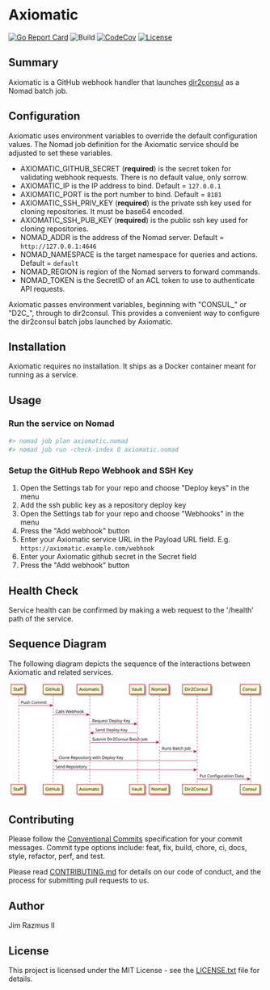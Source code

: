 # Axiomatic

[![Go Report Card](https://goreportcard.com/badge/github.com/crashplangroup/axiomatic)](https://goreportcard.com/report/github.com/crashplangroup/axiomatic)
![Build](https://github.com/crashplangroup/axiomatic/workflows/lint-golang/badge.svg?branch=master)
[![CodeCov](https://codecov.io/gh/crashplangroup/axiomatic/branch/master/graph/badge.svg)](https://codecov.io/gh/crashplangroup/axiomatic)
[![License](http://img.shields.io/:license-mit-blue.svg?style=flat-square)](http://badges.mit-license.org)

## Summary

Axiomatic is a GitHub webhook handler that launches [dir2consul](https://github.com/crashplangroup/dir2consul) as a Nomad batch job.

## Configuration

Axiomatic uses environment variables to override the default configuration values. The Nomad job definition for the Axiomatic service should be adjusted to set these variables.

* AXIOMATIC_GITHUB_SECRET (**required**) is the secret token for validating webhook requests. There is no default value, only sorrow.
* AXIOMATIC_IP is the IP address to bind. Default = `127.0.0.1`
* AXIOMATIC_PORT is the port number to bind. Default = `8181`
* AXIOMATIC_SSH_PRIV_KEY (**required**) is the private ssh key used for cloning repositories. It must be base64 encoded.
* AXIOMATIC_SSH_PUB_KEY (**required**) is the public ssh key used for cloning repositories.
* NOMAD_ADDR is the address of the Nomad server. Default = `http://127.0.0.1:4646`
* NOMAD_NAMESPACE is the target namespace for queries and actions. Default = `default`
* NOMAD_REGION is region of the Nomad servers to forward commands.
* NOMAD_TOKEN is the SecretID of an ACL token to use to authenticate API requests.

Axiomatic passes environment variables, beginning with "CONSUL_" or "D2C_", through to dir2consul. This provides a convenient way to configure the dir2consul batch jobs launched by Axiomatic.

## Installation

Axiomatic requires no installation. It ships as a Docker container meant for running as a service.

## Usage

### Run the service on Nomad

```bash
#> nomad job plan axiomatic.nomad
#> nomad job run -check-index 0 axiomatic.nomad
```

### Setup the GitHub Repo Webhook and SSH Key

1. Open the Settings tab for your repo and choose "Deploy keys" in the menu
1. Add the ssh public key as a repository deploy key
1. Open the Settings tab for your repo and choose "Webhooks" in the menu
1. Press the "Add webhook" button
1. Enter your Axiomatic service URL in the Payload URL field. E.g. `https://axiomatic.example.com/webhook`
1. Enter your Axiomatic github secret in the Secret field
1. Press the "Add webhook" button

## Health Check

Service health can be confirmed by making a web request to the '/health' path of the service.

## Sequence Diagram

The following diagram depicts the sequence of the interactions between Axiomatic and related services.

![Sequence Diagram](./docs/sequence-diagram.svg)

## Contributing

Please follow the [Conventional Commits](https://www.conventionalcommits.org/en/v1.0.0/) specification for your commit messages. Commit type options include: feat, fix, build, chore, ci, docs, style, refactor, perf, and test.

Please read [CONTRIBUTING.md](CONTRIBUTING.md) for details on our code of conduct, and the process for submitting pull requests to us.

## Author

Jim Razmus II

## License

This project is licensed under the MIT License - see the [LICENSE.txt](LICENSE.txt) file for details.
